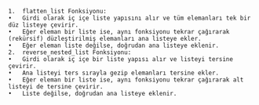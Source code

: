 	1.	flatten_list Fonksiyonu:
	•	Girdi olarak iç içe liste yapısını alır ve tüm elemanları tek bir düz listeye çevirir.
	•	Eğer eleman bir liste ise, aynı fonksiyonu tekrar çağırarak (rekürsif) düzleştirilmiş elemanları ana listeye ekler.
	•	Eğer eleman liste değilse, doğrudan ana listeye eklenir.
	2.	reverse_nested_list Fonksiyonu:
	•	Girdi olarak iç içe bir liste yapısı alır ve listeyi tersine çevirir.
	•	Ana listeyi ters sırayla gezip elemanları tersine ekler.
	•	Eğer eleman bir liste ise, aynı fonksiyonu tekrar çağırarak alt listeyi de tersine çevirir.
	•	Liste değilse, doğrudan ana listeye eklenir.
